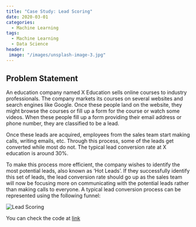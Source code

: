 ```yaml
---
title: "Case Study: Lead Scoring"
date: 2020-03-01
categories:
  - Machine Learning
tags:
  - Machine Learning
  - Data Science
header:
 image: "/images/unsplash-image-3.jpg"
---
```


## Problem Statement

An education company named X Education sells online courses to industry professionals. The company markets its courses on several websites and search engines like Google. Once these people land on the website, they might browse the courses or fill up a form for the course or watch some videos. When these people fill up a form providing their email address or phone number, they are classified to be a lead.

Once these leads are acquired, employees from the sales team start making calls, writing emails, etc. Through this process, some of the leads get converted while most do not. The typical lead conversion rate at X education is around 30%.

To make this process more efficient, the company wishes to identify the most potential leads, also known as ‘Hot Leads’. If they successfully identify this set of leads, the lead conversion rate should go up as the sales team will now be focusing more on communicating with the potential leads rather than making calls to everyone. A typical lead conversion process can be represented using the following funnel:

<img src="{{ site.url }}{{ site.baseurl }}/images/lead_scoring/lead_scr_1.jpg" alt="Lead Scoring">

You can check the code at [link](https://github.com/ankushhanda/data-science/blob/master/Lead_Scoring/Lead_scoring_study.ipynb)